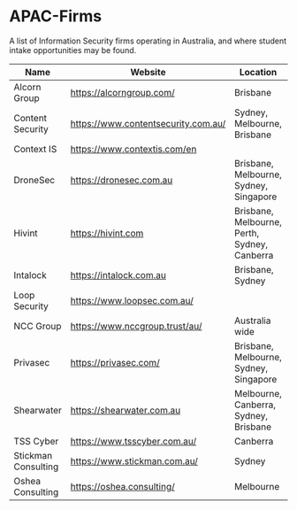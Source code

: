 # APAC-Firms
A list of Information Security firms operating in Australia, and where student intake opportunities may be found.

| Name             | Website                            | Location                              | Notes                            |
| -----------------|------------------------------------|---------------------------------------|----------------------------------|
| Alcorn Group     | https://alcorngroup.com/           | Brisbane                              | Student intakes in Brisbane                                 |
| Content Security |https://www.contentsecurity.com.au/ | Sydney, Melbourne, Brisbane           | Infrequent Student Intakes       |
| Context IS       | https://www.contextis.com/en       |                                       |                                  |
| DroneSec         | https://dronesec.com.au            | Brisbane, Melbourne, Sydney, Singapore| Intern and Graduate Intakes      |
| Hivint           | https://hivint.com                 | Brisbane, Melbourne, Perth, Sydney, Canberra| Intern and inferequent grad intakes |
| Intalock         | https://intalock.com.au            | Brisbane, Sydney                      |                                  |
| Loop Security    | https://www.loopsec.com.au/        |                                       |                                  |
| NCC Group        | https://www.nccgroup.trust/au/     | Australia wide                        | Student intake program in Sydney |
| Privasec         | https://privasec.com/              | Brisbane, Melbourne, Sydney, Singapore| Grad, Hackcelerator Program (https://red.privasec.com/careers/hackcelerator) |
| Shearwater       | https://shearwater.com.au          | Melbourne, Canberra, Sydney, Brisbane |                                  |
| TSS Cyber        | https://www.tsscyber.com.au/       | Canberra                              | Limited Student intakes in Brisbane                        |
| Stickman Consulting | https://www.stickman.com.au/    | Sydney                                |                                  |
| Oshea Consulting | https://oshea.consulting/   | Melbourne                                | Ad-hoc. No known formal intakes. |


